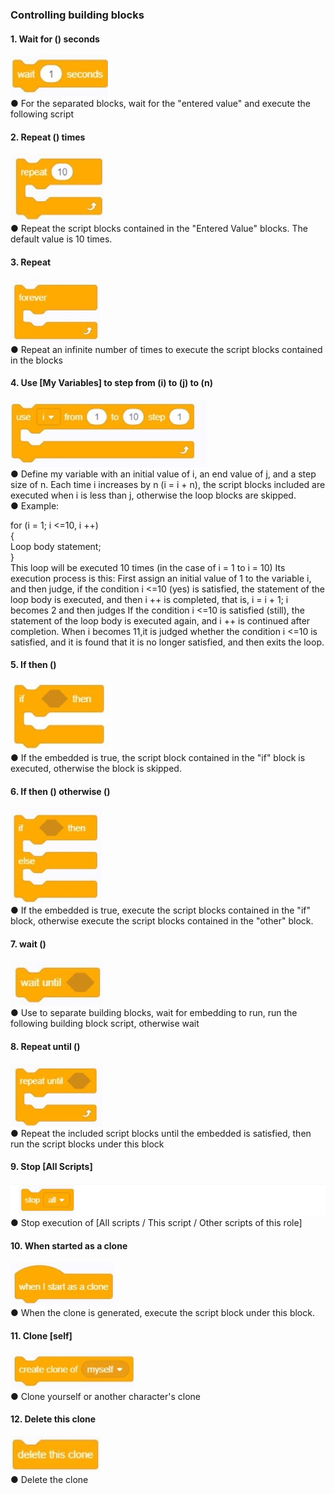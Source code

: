 ### Controlling building blocks	
#### 1.	Wait for () seconds
![](../../assets/images/course-en/course3/course3-5/001.jpeg)  
●	For the separated blocks, wait for the "entered value" and execute the following script

#### 2.	Repeat () times
![](../../assets/images/course-en/course3/course3-5/002.jpeg)  
●   Repeat the script blocks contained in the "Entered Value" blocks. The default value is 10 times.

#### 3.	Repeat
![](../../assets/images/course-en/course3/course3-5/003.jpeg)  
●  	Repeat an infinite number of times to execute the script blocks contained in the blocks

#### 4.	Use [My Variables] to step from (i) to (j) to (n)
![](../../assets/images/course-en/course3/course3-5/004.jpeg)  
●   Define my variable with an initial value of i, an end value of j, and a step size of n. Each time i increases by n (i = i + n), the script blocks included are executed when i is less than j, otherwise the loop blocks are skipped.  
● 	Example:  

for (i = 1; i <=10, i ++)  
{  
Loop body statement;  
}  
This loop will be executed 10 times (in the case of i = 1 to i = 10) Its execution process is this:
First assign an initial value of 1 to the variable i, and then judge, if the condition i <=10 (yes) is satisfied, the statement of the loop body is executed, and then i ++ is completed, that is, i = i + 1; i becomes 2 and then judges If the condition i <=10 is satisfied (still), the statement of the loop body is executed again, and i ++ is continued after completion. When i becomes 11,it is judged whether the condition i <=10 is satisfied, and it is found that it is no longer satisfied, and then exits the loop.

#### 5.	If <condition> then ()
![](../../assets/images/course-en/course3/course3-5/005.jpeg)  
●  If the embedded <condition> is true, the script block contained in the "if" block is executed, otherwise the block is skipped.

#### 6. If <condition> then () otherwise ()
![](../../assets/images/course-en/course3/course3-5/006.jpeg)  
● 	If the embedded <condition> is true, execute the script blocks contained in the "if" block, otherwise execute the script blocks contained in the "other" block.

#### 7.	wait ()
![](../../assets/images/course-en/course3/course3-5/007.jpeg)  
●  Use to separate building blocks, wait for embedding <condition> to run, run the following building block script, otherwise wait

#### 8.	Repeat until ()
![](../../assets/images/course-en/course3/course3-5/008.jpeg)  
●  Repeat the included script blocks until the embedded <condition> is satisfied, then run the script blocks under this block

#### 9.	Stop [All Scripts]
![](../../assets/images/course-en/course3/course3-5/009.png)  
●  Stop execution of [All scripts / This script / Other scripts of this role]

#### 10. When started as a clone
![](../../assets/images/course-en/course3/course3-5/010.jpeg)  
●  When the clone is generated, execute the script block under this block.

#### 11. Clone [self]
![](../../assets/images/course-en/course3/course3-5/011.jpeg)  
●  Clone yourself or another character's clone

#### 12. Delete this clone
![](../../assets/images/course-en/course3/course3-5/012.jpeg)  
●  Delete the clone

